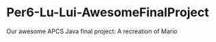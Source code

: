 Per6-Lu-Lui-AwesomeFinalProject
===============================

Our awesome APCS Java final project: A recreation of Mario
